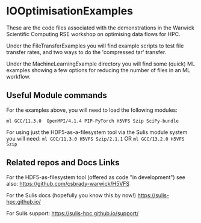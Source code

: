 # IOOptimisationExamples

These are the code files associated with the demonstrations
in the Warwick Scientific Computing RSE workshop on
optimising data flows for HPC.

Under the FileTransferExamples you will find example
scripts to test file transfer rates, and two ways to do the
'compressed tar' transfer.

Under the MachineLearningExample directory you will
find some (quick) ML examples showing a few options
for reducing the number of files in an ML workflow.

## Useful Module commands

For the examples above, you will need to load the following modules:

`ml GCC/11.3.0  OpenMPI/4.1.4 PIP-PyTorch H5VFS Szip SciPy-bundle`

For using just the HDF5-as-a-filesystem tool via the Sulis module system you will need:
`ml GCC/11.3.0 H5VFS Szip/2.1.1`
OR
`ml GCC/13.2.0 H5VFS Szip`

## Related repos and Docs Links

For the HDF5-as-filesystem tool (offered as code "in development") see also:
https://github.com/csbrady-warwick/H5VFS

For the Sulis docs (hopefully you know this by now!) https://sulis-hpc.github.io/

For Sulis support: https://sulis-hpc.github.io/support/


